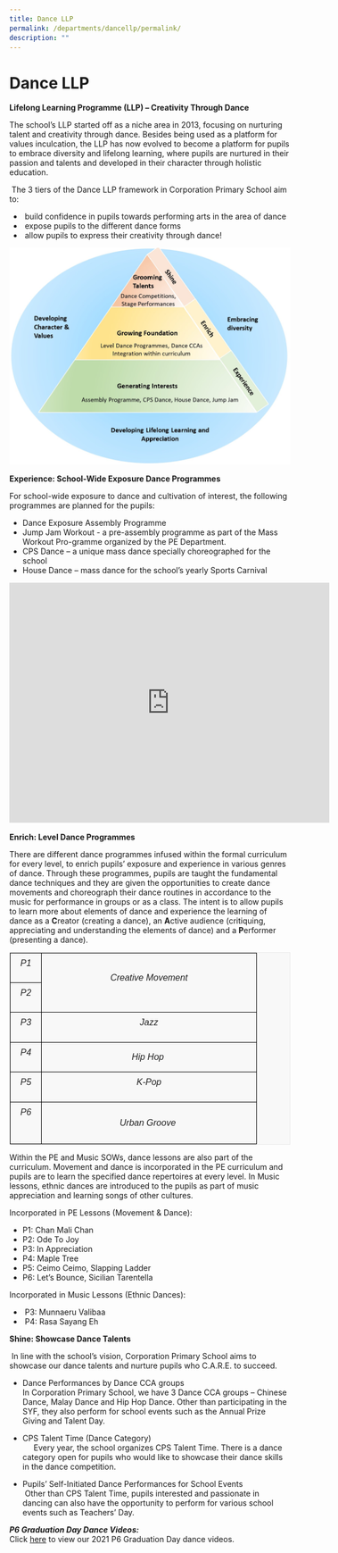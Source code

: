 ```yaml
---
title: Dance LLP
permalink: /departments/dancellp/permalink/
description: ""
---
```

Dance LLP
=========

**Lifelong Learning Programme (LLP) – Creativity Through Dance** 

  

The school’s LLP started off as a niche area in 2013, focusing on nurturing talent and creativity through dance. Besides being used as a platform for values inculcation, the LLP has now evolved to become a platform for pupils to embrace diversity and lifelong learning, where pupils are nurtured in their passion and talents and developed in their character through holistic education.   

 The 3 tiers of the Dance LLP framework in Corporation Primary School aim to: 

*    build confidence in pupils towards performing arts in the area of dance 
*    expose pupils to the different dance forms 
*    allow pupils to express their creativity through dance!

![](/images/LLP.jpg)

**Experience: School-Wide Exposure Dance Programmes**

  

For school-wide exposure to dance and cultivation of interest, the following programmes are planned for the pupils: 

*   Dance Exposure Assembly Programme 
*   Jump Jam Workout - a pre-assembly programme as part of the Mass Workout Pro-gramme organized by the PE Department. 
*   CPS Dance – a unique mass dance specially choreographed for the school 
*   House Dance – mass dance for the school’s yearly Sports Carnival
<iframe width="574" height="430" src="https://www.youtube.com/embed/8aBiiM2PviQ" title="CPS Dance 2020" frameborder="0" allow="accelerometer; autoplay; clipboard-write; encrypted-media; gyroscope; picture-in-picture" allowfullscreen></iframe>

**Enrich: Level Dance Programmes**

There are different dance programmes infused within the formal curriculum for every level, to enrich pupils’ exposure and experience in various genres of dance. Through these programmes, pupils are taught the fundamental dance techniques and they are given the opportunities to create dance movements and choreograph their dance routines in accordance to the music for performance in groups or as a class. The intent is to allow pupils to learn more about elements of dance and experience the learning of dance as a **C**reator (creating a dance), an **A**ctive audience (critiquing, appreciating and understanding the elements of dance) and a **P**erformer (presenting a dance).

<table class="iveo_table ives_tab_1 ive_eobj_center" width="0" style="margin: auto; outline: 0px; padding: 0px; clear: both; border: 1px solid rgb(234, 234, 234); border-collapse: collapse; color: rgb(0, 0, 0); font-family: Raleway, sans-serif; font-size: 16px; font-style: normal; font-variant-ligatures: normal; font-variant-caps: normal; font-weight: 400; letter-spacing: normal; orphans: 2; text-transform: none; white-space: normal; widows: 2; word-spacing: 0px; -webkit-text-stroke-width: 0px; background-color: rgba(248, 248, 248, 0.9); text-decoration-thickness: initial; text-decoration-style: initial; text-decoration-color: initial; text-align: justify;"><tbody class="" style="margin: 0px; outline: 0px; padding: 0px;"><tr class="" style="margin: 0px; outline: 0px; padding: 0px;"><td width="41" class="" style="margin: 0px; outline: 0px; padding: 7px; text-align: center; background-color: transparent; color: rgb(34, 34, 34); border: 1px solid rgb(0, 0, 0);"><p class="" style="margin: 0px 0px 1em; outline: 0px; padding: 0px; line-height: 22.4px;"><span lang="EN-SG" class="" style="margin: 0px; outline: 0px; padding: 0px;"><i style="margin: 0px; outline: 0px; padding: 0px;">P1</i></span></p></td><td width="371" rowspan="2" class="" style="margin: 0px; outline: 0px; padding: 7px; text-align: center; background-color: transparent; color: rgb(34, 34, 34); border: 1px solid rgb(0, 0, 0);"><p class="" style="margin: 0px 0px 1em; outline: 0px; padding: 0px; line-height: 22.4px;"><i style="margin: 0px; outline: 0px; padding: 0px;">Creative Movement</i></p></td></tr><tr class="" style="margin: 0px; outline: 0px; padding: 0px;"><td width="41" class="" style="margin: 0px; outline: 0px; padding: 7px; text-align: center; background-color: transparent; color: rgb(34, 34, 34); border: 1px solid rgb(0, 0, 0);"><p class="" style="margin: 0px 0px 1em; outline: 0px; padding: 0px; line-height: 22.4px;"><span lang="EN-SG" class="" style="margin: 0px; outline: 0px; padding: 0px;"><i style="margin: 0px; outline: 0px; padding: 0px;">P2</i></span></p></td></tr><tr class="" style="margin: 0px; outline: 0px; padding: 0px;"><td width="41" class="" style="margin: 0px; outline: 0px; padding: 7px; text-align: center; background-color: transparent; color: rgb(34, 34, 34); border: 1px solid rgb(0, 0, 0);"><p class="" style="margin: 0px 0px 1em; outline: 0px; padding: 0px; line-height: 22.4px;"><span lang="EN-SG" class="" style="margin: 0px; outline: 0px; padding: 0px;"><i style="margin: 0px; outline: 0px; padding: 0px;">P3</i></span></p></td><td width="371" class="" style="margin: 0px; outline: 0px; padding: 7px; text-align: center; background-color: transparent; color: rgb(34, 34, 34); border: 1px solid rgb(0, 0, 0);"><p class="" style="margin: 0px 0px 1em; outline: 0px; padding: 0px; line-height: 22.4px;"><i style="margin: 0px; outline: 0px; padding: 0px;">Jazz</i></p></td></tr><tr class="" style="margin: 0px; outline: 0px; padding: 0px;"><td width="41" class="" style="margin: 0px; outline: 0px; padding: 7px; text-align: center; background-color: transparent; color: rgb(34, 34, 34); border: 1px solid rgb(0, 0, 0);"><p class="" style="margin: 0px 0px 1em; outline: 0px; padding: 0px; line-height: 22.4px;"><span lang="EN-SG" class="" style="margin: 0px; outline: 0px; padding: 0px;"><i style="margin: 0px; outline: 0px; padding: 0px;">P4</i></span></p></td><td style="margin: 0px; outline: 0px; padding: 7px; text-align: center; background-color: transparent; color: rgb(34, 34, 34); border: 1px solid rgb(0, 0, 0);"><i style="margin: 0px; outline: 0px; padding: 0px;">Hip Hop&nbsp;</i></td></tr><tr class="" style="margin: 0px; outline: 0px; padding: 0px;"><td width="41" class="" style="margin: 0px; outline: 0px; padding: 7px; text-align: center; background-color: transparent; color: rgb(34, 34, 34); border: 1px solid rgb(0, 0, 0);"><p class="" style="margin: 0px 0px 1em; outline: 0px; padding: 0px; line-height: 22.4px;"><span lang="EN-SG" class="" style="margin: 0px; outline: 0px; padding: 0px;"><i style="margin: 0px; outline: 0px; padding: 0px;">P5</i></span></p></td><td width="371" class="" style="margin: 0px; outline: 0px; padding: 7px; text-align: center; background-color: transparent; color: rgb(34, 34, 34); border: 1px solid rgb(0, 0, 0);"><p class="" style="margin: 0px 0px 1em; outline: 0px; padding: 0px; line-height: 22.4px;"><i style="margin: 0px; outline: 0px; padding: 0px;">K-Pop</i></p></td></tr><tr class="" style="margin: 0px; outline: 0px; padding: 0px;"><td width="41" class="" style="margin: 0px; outline: 0px; padding: 7px; text-align: center; background-color: transparent; color: rgb(34, 34, 34); border: 1px solid rgb(0, 0, 0);"><p class="" style="margin: 0px 0px 1em; outline: 0px; padding: 0px; line-height: 22.4px;"><span lang="EN-SG" class="" style="margin: 0px; outline: 0px; padding: 0px;"><i style="margin: 0px; outline: 0px; padding: 0px;">P6</i></span></p><div style="margin: 0px; outline: 0px; padding: 0px; line-height: 22.4px;"><span lang="EN-SG" class="" style="margin: 0px; outline: 0px; padding: 0px;"><i style="margin: 0px; outline: 0px; padding: 0px;"><br style="margin: 0px; outline: 0px; padding: 0px;"></i></span></div></td><td style="margin: 0px; outline: 0px; padding: 7px; text-align: center; background-color: transparent; color: rgb(34, 34, 34); border: 1px solid rgb(0, 0, 0);"><i style="margin: 0px; outline: 0px; padding: 0px;">Urban Groove&nbsp;</i></td></tr></tbody></table>

Within the PE and Music SOWs, dance lessons are also part of the curriculum. Movement and dance is incorporated in the PE curriculum and pupils are to learn the specified dance repertoires at every level. In Music lessons, ethnic dances are introduced to the pupils as part of music appreciation and learning songs of other cultures. 

  

Incorporated in PE Lessons (Movement & Dance): 

*   P1: Chan Mali Chan
*   P2: Ode To Joy
*   P3: In Appreciation
*   P4: Maple Tree
*   P5: Ceimo Ceimo, Slapping Ladder 
*   P6: Let’s Bounce, Sicilian Tarentella

Incorporated in Music Lessons (Ethnic Dances):  

*    P3: Munnaeru Valibaa
*    P4: Rasa Sayang Eh

  
  

**Shine: Showcase Dance Talents**  

 In line with the school’s vision, Corporation Primary School aims to showcase our dance talents and nurture pupils who C.A.R.E. to succeed. 

*   Dance Performances by Dance CCA groups                                                 
 In Corporation Primary School, we have 3 Dance CCA groups – Chinese Dance, Malay Dance and Hip Hop Dance. Other than participating in the SYF, they also perform for school events such as the Annual Prize Giving and Talent Day.               

*   CPS Talent Time (Dance Category)                                                                     Every year, the school organizes CPS Talent Time. There is a dance category open for pupils who would like to showcase their dance skills in the dance competition.


*   Pupils’ Self-Initiated Dance Performances for School Events             Other than CPS Talent Time, pupils interested and passionate in dancing can also have the opportunity to perform for various school events such as Teachers’ Day.

_**P6 Graduation Day Dance Videos:**_  
Click [here](https://youtube.com/playlist?list=PL61rSdzsRCXUTOWtsWV-26iYbACs4W9ex) to view our 2021 P6 Graduation Day dance videos.